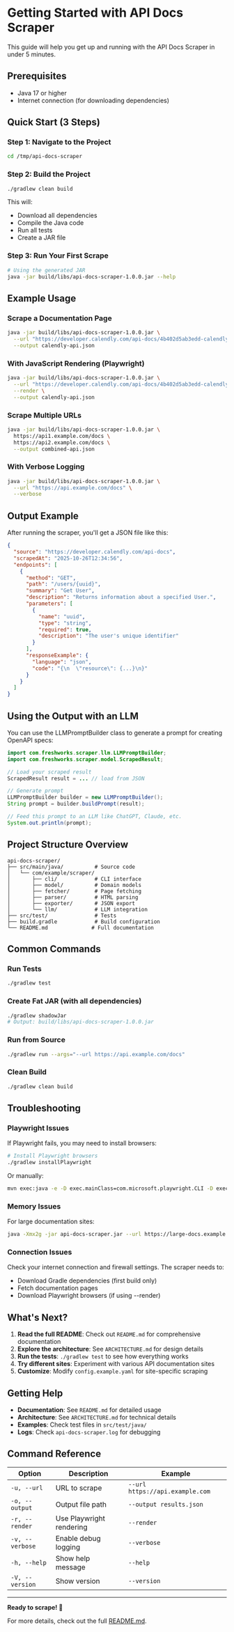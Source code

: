 # Getting Started with API Docs Scraper

This guide will help you get up and running with the API Docs Scraper in under 5 minutes.

## Prerequisites

- Java 17 or higher
- Internet connection (for downloading dependencies)

## Quick Start (3 Steps)

### Step 1: Navigate to the Project

```bash
cd /tmp/api-docs-scraper
```

### Step 2: Build the Project

```bash
./gradlew clean build
```

This will:
- Download all dependencies
- Compile the Java code
- Run all tests
- Create a JAR file

### Step 3: Run Your First Scrape

```bash
# Using the generated JAR
java -jar build/libs/api-docs-scraper-1.0.0.jar --help
```

## Example Usage

### Scrape a Documentation Page

```bash
java -jar build/libs/api-docs-scraper-1.0.0.jar \
  --url "https://developer.calendly.com/api-docs/4b402d5ab3edd-calendly-developer" \
  --output calendly-api.json
```

### With JavaScript Rendering (Playwright)

```bash
java -jar build/libs/api-docs-scraper-1.0.0.jar \
  --url "https://developer.calendly.com/api-docs/4b402d5ab3edd-calendly-developer" \
  --render \
  --output calendly-api.json
```

### Scrape Multiple URLs

```bash
java -jar build/libs/api-docs-scraper-1.0.0.jar \
  https://api1.example.com/docs \
  https://api2.example.com/docs \
  --output combined-api.json
```

### With Verbose Logging

```bash
java -jar build/libs/api-docs-scraper-1.0.0.jar \
  --url "https://api.example.com/docs" \
  --verbose
```

## Output Example

After running the scraper, you'll get a JSON file like this:

```json
{
  "source": "https://developer.calendly.com/api-docs",
  "scrapedAt": "2025-10-26T12:34:56",
  "endpoints": [
    {
      "method": "GET",
      "path": "/users/{uuid}",
      "summary": "Get User",
      "description": "Returns information about a specified User.",
      "parameters": [
        {
          "name": "uuid",
          "type": "string",
          "required": true,
          "description": "The user's unique identifier"
        }
      ],
      "responseExample": {
        "language": "json",
        "code": "{\n  \"resource\": {...}\n}"
      }
    }
  ]
}
```

## Using the Output with an LLM

You can use the LLMPromptBuilder class to generate a prompt for creating OpenAPI specs:

```java
import com.freshworks.scraper.llm.LLMPromptBuilder;
import com.freshworks.scraper.model.ScrapedResult;

// Load your scraped result
ScrapedResult result = ... // load from JSON

// Generate prompt
LLMPromptBuilder builder = new LLMPromptBuilder();
String prompt = builder.buildPrompt(result);

// Feed this prompt to an LLM like ChatGPT, Claude, etc.
System.out.println(prompt);
```

## Project Structure Overview

```
api-docs-scraper/
├── src/main/java/          # Source code
│   └── com/example/scraper/
│       ├── cli/            # CLI interface
│       ├── model/          # Domain models
│       ├── fetcher/        # Page fetching
│       ├── parser/         # HTML parsing
│       ├── exporter/       # JSON export
│       └── llm/            # LLM integration
├── src/test/               # Tests
├── build.gradle            # Build configuration
└── README.md              # Full documentation
```

## Common Commands

### Run Tests
```bash
./gradlew test
```

### Create Fat JAR (with all dependencies)
```bash
./gradlew shadowJar
# Output: build/libs/api-docs-scraper-1.0.0.jar
```

### Run from Source
```bash
./gradlew run --args="--url https://api.example.com/docs"
```

### Clean Build
```bash
./gradlew clean build
```

## Troubleshooting

### Playwright Issues

If Playwright fails, you may need to install browsers:

```bash
# Install Playwright browsers
./gradlew installPlaywright
```

Or manually:
```bash
mvn exec:java -e -D exec.mainClass=com.microsoft.playwright.CLI -D exec.args="install"
```

### Memory Issues

For large documentation sites:

```bash
java -Xmx2g -jar api-docs-scraper.jar --url https://large-docs.example.com
```

### Connection Issues

Check your internet connection and firewall settings. The scraper needs to:
- Download Gradle dependencies (first build only)
- Fetch documentation pages
- Download Playwright browsers (if using --render)

## What's Next?

1. **Read the full README**: Check out `README.md` for comprehensive documentation
2. **Explore the architecture**: See `ARCHITECTURE.md` for design details
3. **Run the tests**: `./gradlew test` to see how everything works
4. **Try different sites**: Experiment with various API documentation sites
5. **Customize**: Modify `config.example.yaml` for site-specific scraping

## Getting Help

- **Documentation**: See `README.md` for detailed usage
- **Architecture**: See `ARCHITECTURE.md` for technical details
- **Examples**: Check test files in `src/test/java/`
- **Logs**: Check `api-docs-scraper.log` for debugging

## Command Reference

| Option | Description | Example |
|--------|-------------|---------|
| `-u, --url` | URL to scrape | `--url https://api.example.com` |
| `-o, --output` | Output file path | `--output results.json` |
| `-r, --render` | Use Playwright rendering | `--render` |
| `-v, --verbose` | Enable debug logging | `--verbose` |
| `-h, --help` | Show help message | `--help` |
| `-V, --version` | Show version | `--version` |

---

**Ready to scrape! 🚀**

For more details, check out the full [README.md](README.md).

